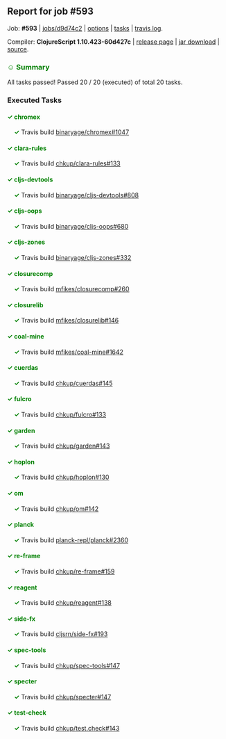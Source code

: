 ## Report for job #593

Job: **#593** | [jobs/d9d74c2](https://github.com/cljs-oss/canary/commit/d9d74c276b1b3a698005130516eec22d26aba14b) | [options](options.edn) | [tasks](tasks.edn) | [travis log](https://travis-ci.org/cljs-oss/canary/builds/433697798).

Compiler: **ClojureScript 1.10.423-60d427c** | [release page](https://github.com/cljs-oss/canary/releases/tag/r1.10.423-60d427c) | [jar download](https://github.com/cljs-oss/canary/releases/download/r1.10.423-60d427c/clojurescript-1.10.423-60d427c.jar) | [source](https://github.com/mfikes/clojurescript/commit/60d427cbd5ed9de4022e3feef5a64021ad2b27f8).

### <b style='color:green'>☺ Summary</b>

All tasks passed! Passed 20 / 20 (executed) of total 20 tasks.

### Executed Tasks

#### <b style='color:green'>&#x2713; chromex</b>
&nbsp;&nbsp;&nbsp;&nbsp;<b style='color:green'>&#x2713;</b> Travis build [binaryage/chromex#1047](https://travis-ci.org/binaryage/chromex/builds/433700632)<br>

#### <b style='color:green'>&#x2713; clara-rules</b>
&nbsp;&nbsp;&nbsp;&nbsp;<b style='color:green'>&#x2713;</b> Travis build [chkup/clara-rules#133](https://travis-ci.org/chkup/clara-rules/builds/433700634)<br>

#### <b style='color:green'>&#x2713; cljs-devtools</b>
&nbsp;&nbsp;&nbsp;&nbsp;<b style='color:green'>&#x2713;</b> Travis build [binaryage/cljs-devtools#808](https://travis-ci.org/binaryage/cljs-devtools/builds/433700636)<br>

#### <b style='color:green'>&#x2713; cljs-oops</b>
&nbsp;&nbsp;&nbsp;&nbsp;<b style='color:green'>&#x2713;</b> Travis build [binaryage/cljs-oops#680](https://travis-ci.org/binaryage/cljs-oops/builds/433700671)<br>

#### <b style='color:green'>&#x2713; cljs-zones</b>
&nbsp;&nbsp;&nbsp;&nbsp;<b style='color:green'>&#x2713;</b> Travis build [binaryage/cljs-zones#332](https://travis-ci.org/binaryage/cljs-zones/builds/433700673)<br>

#### <b style='color:green'>&#x2713; closurecomp</b>
&nbsp;&nbsp;&nbsp;&nbsp;<b style='color:green'>&#x2713;</b> Travis build [mfikes/closurecomp#260](https://travis-ci.org/mfikes/closurecomp/builds/433700705)<br>

#### <b style='color:green'>&#x2713; closurelib</b>
&nbsp;&nbsp;&nbsp;&nbsp;<b style='color:green'>&#x2713;</b> Travis build [mfikes/closurelib#146](https://travis-ci.org/mfikes/closurelib/builds/433700708)<br>

#### <b style='color:green'>&#x2713; coal-mine</b>
&nbsp;&nbsp;&nbsp;&nbsp;<b style='color:green'>&#x2713;</b> Travis build [mfikes/coal-mine#1642](https://travis-ci.org/mfikes/coal-mine/builds/433700710)<br>

#### <b style='color:green'>&#x2713; cuerdas</b>
&nbsp;&nbsp;&nbsp;&nbsp;<b style='color:green'>&#x2713;</b> Travis build [chkup/cuerdas#145](https://travis-ci.org/chkup/cuerdas/builds/433700728)<br>

#### <b style='color:green'>&#x2713; fulcro</b>
&nbsp;&nbsp;&nbsp;&nbsp;<b style='color:green'>&#x2713;</b> Travis build [chkup/fulcro#133](https://travis-ci.org/chkup/fulcro/builds/433700758)<br>

#### <b style='color:green'>&#x2713; garden</b>
&nbsp;&nbsp;&nbsp;&nbsp;<b style='color:green'>&#x2713;</b> Travis build [chkup/garden#143](https://travis-ci.org/chkup/garden/builds/433700763)<br>

#### <b style='color:green'>&#x2713; hoplon</b>
&nbsp;&nbsp;&nbsp;&nbsp;<b style='color:green'>&#x2713;</b> Travis build [chkup/hoplon#130](https://travis-ci.org/chkup/hoplon/builds/433700799)<br>

#### <b style='color:green'>&#x2713; om</b>
&nbsp;&nbsp;&nbsp;&nbsp;<b style='color:green'>&#x2713;</b> Travis build [chkup/om#142](https://travis-ci.org/chkup/om/builds/433700810)<br>

#### <b style='color:green'>&#x2713; planck</b>
&nbsp;&nbsp;&nbsp;&nbsp;<b style='color:green'>&#x2713;</b> Travis build [planck-repl/planck#2360](https://travis-ci.org/planck-repl/planck/builds/433700942)<br>

#### <b style='color:green'>&#x2713; re-frame</b>
&nbsp;&nbsp;&nbsp;&nbsp;<b style='color:green'>&#x2713;</b> Travis build [chkup/re-frame#159](https://travis-ci.org/chkup/re-frame/builds/433700854)<br>

#### <b style='color:green'>&#x2713; reagent</b>
&nbsp;&nbsp;&nbsp;&nbsp;<b style='color:green'>&#x2713;</b> Travis build [chkup/reagent#138](https://travis-ci.org/chkup/reagent/builds/433700839)<br>

#### <b style='color:green'>&#x2713; side-fx</b>
&nbsp;&nbsp;&nbsp;&nbsp;<b style='color:green'>&#x2713;</b> Travis build [cljsrn/side-fx#193](https://travis-ci.org/cljsrn/side-fx/builds/433700890)<br>

#### <b style='color:green'>&#x2713; spec-tools</b>
&nbsp;&nbsp;&nbsp;&nbsp;<b style='color:green'>&#x2713;</b> Travis build [chkup/spec-tools#147](https://travis-ci.org/chkup/spec-tools/builds/433700996)<br>

#### <b style='color:green'>&#x2713; specter</b>
&nbsp;&nbsp;&nbsp;&nbsp;<b style='color:green'>&#x2713;</b> Travis build [chkup/specter#147](https://travis-ci.org/chkup/specter/builds/433701026)<br>

#### <b style='color:green'>&#x2713; test-check</b>
&nbsp;&nbsp;&nbsp;&nbsp;<b style='color:green'>&#x2713;</b> Travis build [chkup/test.check#143](https://travis-ci.org/chkup/test.check/builds/433701048)<br>